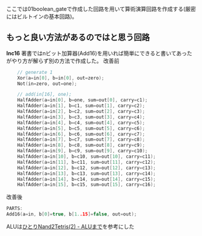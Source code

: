 ここでは01boolean_gateで作成した回路を用いて算術演算回路を作成する(厳密にはビルトインの基本回路)。

## もっと良い方法があるのではと思う回路
**Inc16**
著書ではnビット加算器(Add16)を用いれば簡単にできると書いてあったがやり方が解らず別の方法で作成した。
改善前
```h
    // generate 1
    Xor(a=in[0], b=in[0], out=zero);
    Not(in=zero, out=one);

    // add(in[16], one);
    HalfAdder(a=in[0], b=one, sum=out[0], carry=c1);
    HalfAdder(a=in[1], b=c1, sum=out[1], carry=c2);
    HalfAdder(a=in[2], b=c2, sum=out[2], carry=c3);
    HalfAdder(a=in[3], b=c3, sum=out[3], carry=c4);
    HalfAdder(a=in[4], b=c4, sum=out[4], carry=c5);
    HalfAdder(a=in[5], b=c5, sum=out[5], carry=c6);
    HalfAdder(a=in[6], b=c6, sum=out[6], carry=c7);
    HalfAdder(a=in[7], b=c7, sum=out[7], carry=c8);
    HalfAdder(a=in[8], b=c8, sum=out[8], carry=c9);
    HalfAdder(a=in[9], b=c9, sum=out[9], carry=c10);
    HalfAdder(a=in[10], b=c10, sum=out[10], carry=c11);
    HalfAdder(a=in[11], b=c11, sum=out[11], carry=c12);
    HalfAdder(a=in[12], b=c12, sum=out[12], carry=c13);
    HalfAdder(a=in[13], b=c13, sum=out[13], carry=c14);
    HalfAdder(a=in[14], b=c14, sum=out[14], carry=c15);
    HalfAdder(a=in[15], b=c15, sum=out[15], carry=c16);
```
改善後
```h
PARTS:
Add16(a=in, b[0]=true, b[1..15]=false, out=out);
```

ALUは[ひとりNand2Tetris(2) - ALUまで](http://blog.tojiru.net/article/426464326.html)を参考にした